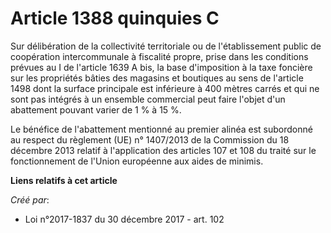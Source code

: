 # Article 1388 quinquies C

Sur délibération de la collectivité territoriale ou de l'établissement public de coopération intercommunale à fiscalité
propre, prise dans les conditions prévues au I de l'article 1639 A bis, la base d'imposition à la taxe foncière sur les
propriétés bâties des magasins et boutiques au sens de l'article 1498 dont la surface principale est inférieure à 400 mètres
carrés et qui ne sont pas intégrés à un ensemble commercial peut faire l'objet d'un abattement pouvant varier de 1 % à 15 %.

Le bénéfice de l'abattement mentionné au premier alinéa est subordonné au respect du règlement (UE) n° 1407/2013 de la
Commission du 18 décembre 2013 relatif à l'application des articles 107 et 108 du traité sur le fonctionnement de l'Union
européenne aux aides de minimis.

**Liens relatifs à cet article**

_Créé par_:

  - Loi n°2017-1837 du 30 décembre 2017 - art. 102
